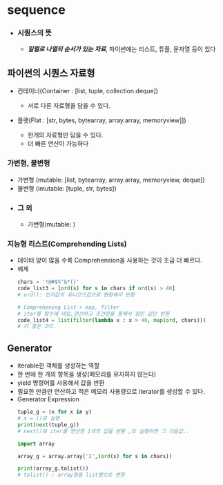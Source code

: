 # sequence 
- ### **시퀀스의 뜻**
    - ***일렬로 나열되 순서가 있는 자료***, 파이썬에는 리스트, 튜플, 문자열 등이 있다


## 파이썬의 시퀀스 자료형
- 컨테이너(Container : [list, tuple, collection.deque])
    - 서로 다른 자료형을 담을 수 있다.

- 플랫(Flat : [str, bytes, bytearray, array.array, memoryview]])
    - 한개의 자료형만 담을 수 있다.
    - 더 빠른 연산이 가능하다
### 가변형, 불변형
- 가변형 (mutable: [list, bytearray, array.array, memoryview, deque])
- 불변형 (imutable: [tuple, str, bytes])
- ### **그 외**
    - 가변형(mutable: )

### 지능형 리스트(Comprehending Lists)
- 데이터 양이 많을 수록 Comprehension을 사용하는 것이 조금 더 빠르다.
- 예제
    ```py
    chars = '!@#$%^&*()'
    code_list3 = [ord(s) for s in chars if ord(s) > 40]
    # ord(): 인자값의 유니코드값으로 변환해서 반환

    # Comprehening List + map, filter
    # iter를 함수에 대입,연산하고 조건문을 통해서 참인 값만 반환
    code_list4 = list(filter(lambda x : x > 40, map(ord, chars)))
    # 더 좋은 코드.
    
    ```

## Generator 
- iterable한 객체를 생성하는 역할
- 한 번에 한 개의 항목을 생성(메모리를 유지하지 않는다)
- yield 명령어를 사용해서 값을 반환
- 필요한 만큼만 연산하고 적은 메모리 사용량으로 iterator를 생성할 수 있다.
- Generator Expression
    ```py   
    tuple_g = (x for x in y)
    # x = ()로 실행
    print(next(tuple_g))
    # next()로 iter를 연산한 1개의 값을 반환 ,또 실행하면 그 다음값..

    import array

    array_g = array.array('I',(ord(s) for s in chars))
    
    print(array_g.tolist())
    # tolist() : array형을 list형으로 변환
    ```